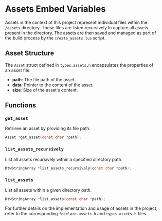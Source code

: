 # Assets Embed Variables

Assets in the context of this project represent individual files within the `/assets` directory. These files are listed recursively to capture all assets present in the directory. The assets are then saved and managed as part of the build process by the `create_assets.lua` script.

## Asset Structure

The `Asset` struct defined in `types.assets.h` encapsulates the properties of an asset file:
- **path**: The file path of the asset.
- **data**: Pointer to the content of the asset.
- **size**: Size of the asset's content.

## Functions

### `get_asset`

Retrieve an asset by providing its file path.
```c
Asset *get_asset(const char *path);
```

### `list_assets_recursively`

List all assets recursively within a specified directory path.
```c
DtwStringArray *list_assets_recursively(const char *path);
```

### `list_assets`

List all assets within a given directory path.
```c
DtwStringArray *list_assets(const char *path);
```

For further details on the implementation and usage of assets in the project, refer to the corresponding `fdeclare.assets.h` and `types.assets.h` files.